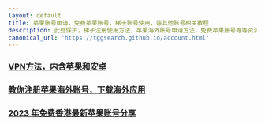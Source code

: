 ```yaml
---
layout: default
title: 苹果账号申请，免费苹果账号，梯子账号使用，等其他账号相关教程
description: 此处保护，梯子注册使用方法，苹果海外账号申请方法，免费苹果账号等等资源，建议收藏，定期更新。
canonical_url: 'https://tggsearch.github.io/account.html'
---
```


### [VPN方法，内含苹果和安卓](./docs/vpn.html)
### [教你注册苹果海外账号，下载海外应用](./docs/register-apple-id.html)
### [2023 年免费香港最新苹果账号分享](./docs/apple-id.html)